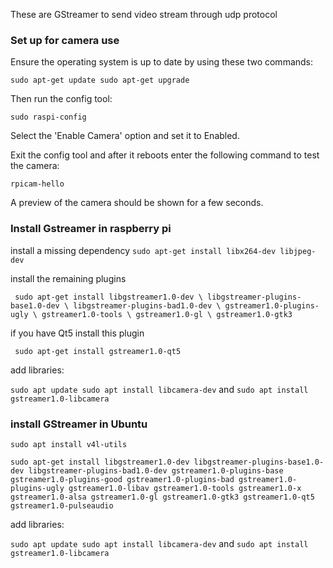 


     
These are GStreamer to send video stream through udp protocol

### Set up for camera use

Ensure the operating system is up to date by using these two commands: 

`sudo apt-get update
sudo apt-get upgrade`

Then run the config tool:

`sudo raspi-config`

Select the 'Enable Camera' option and set it to Enabled.

Exit the config tool and after it reboots enter the following command to test the camera:

`rpicam-hello`

A preview of the camera should be shown for a few seconds.
### Install Gstreamer in raspberry pi
 install a missing dependency
`sudo apt-get install libx264-dev libjpeg-dev`

install the remaining plugins

` sudo apt-get install libgstreamer1.0-dev \
     libgstreamer-plugins-base1.0-dev \
     libgstreamer-plugins-bad1.0-dev \
     gstreamer1.0-plugins-ugly \
     gstreamer1.0-tools \
     gstreamer1.0-gl \
     gstreamer1.0-gtk3`

 if you have Qt5 install this plugin

` sudo apt-get install gstreamer1.0-qt5`

add libraries:

`sudo apt update
sudo apt install libcamera-dev` and `sudo apt install gstreamer1.0-libcamera`

### install GStreamer in Ubuntu
`sudo apt install v4l-utils`



`sudo apt-get install libgstreamer1.0-dev libgstreamer-plugins-base1.0-dev libgstreamer-plugins-bad1.0-dev gstreamer1.0-plugins-base gstreamer1.0-plugins-good gstreamer1.0-plugins-bad gstreamer1.0-plugins-ugly gstreamer1.0-libav gstreamer1.0-tools gstreamer1.0-x gstreamer1.0-alsa gstreamer1.0-gl gstreamer1.0-gtk3 gstreamer1.0-qt5 gstreamer1.0-pulseaudio`

add libraries:

`sudo apt update
sudo apt install libcamera-dev` and `sudo apt install gstreamer1.0-libcamera`





  



